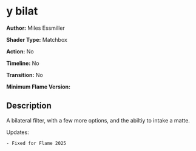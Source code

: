 # y bilat

**Author:** Miles Essmiller

**Shader Type:** Matchbox

**Action:** No

**Timeline:** No

**Transition:** No

**Minimum Flame Version:** 


## Description
A bilateral filter, with a few more options, and the abiltiy to intake a matte.

Updates:

    - Fixed for Flame 2025
